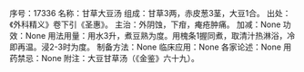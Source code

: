 序号：17336
名称：甘草大豆汤
组成：甘草3两，赤皮葱3茎，大豆1合。
出处：《外科精义》卷下引《圣惠》。
主治：外阴蚀，下疳，痷疮肿痛。
加减：None
功效：None
用法用量：用水3升，煮豆熟为度。用槐条1握同煮，取清汁热淋浴，冷即再温。浸2-3时为度。
制备方法：None
临床应用：None
各家论述：None
用药禁忌：None
附注：大豆甘草汤（《金鉴》六十九）。
